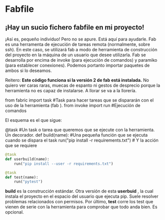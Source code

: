 # Fabfile

## ¡Hay un sucio fichero fabfile en mi proyecto!

¡Así es, pequeño individuo! Pero no se apure. Está aquí para ayudarle. Fab es una herramenta de ejecución de tareas remota (normalmente, sobre ssh). En este caso, se utilizará fab a modo de herramienta de construcción del proyecto en la máquina de un usuario que desee utilizarla.
Fab se desarrolla por encima de invoke (para ejecución de comandos) y paramiko (para establecer conexiones). 
Podemos portanto importar paquetes de ambos si lo deseamos.

Reitero: **Este código funciona si la versión 2 de fab está instalada.** No quiero ver caras raras, muecas de espanto ni gestos de desprecio porque la herramienta no es capaz de instalarse. A llorar se va a la llorería.



from fabric import task #Task para hacer tareas que se dispararán con el uso de la herramienta (fab <task>).
from invoke import run #Ejecución de comandos

El esquema es el que sigue:

@task #Un task o tarea que queremos que se ejecute con la herramienta. Un decorador.
def build(name): #Una pequeña función que se ejecuta cuando se dispara el task
	run("pip install -r requirements.txt") # Y la acción que se requiere
```python
@task
def userbuild(name):
	run("pip install --user -r requirements.txt")

@task
def test(name):
	run("pytest")
```

   **build** es la construcción estándar. Otra versión de esta **userbuid** , la cual instala el proyecto en el espacio del usuario que ejecuta pip. Suele resolver problemas relacionados con permisos. Por último, **test** corre los test que vienen de serie con la herramienta para comprobar que todo anda bien. Es opcional.


